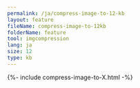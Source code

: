 ```yaml
---
permalink: /ja/compress-image-to-12-kb
layout: feature
fileName: compress-image-to-12kb
folderName: feature
tool: imgcompression
lang: ja
size: 12
type: kb
---
```


{%- include compress-image-to-X.html -%}
